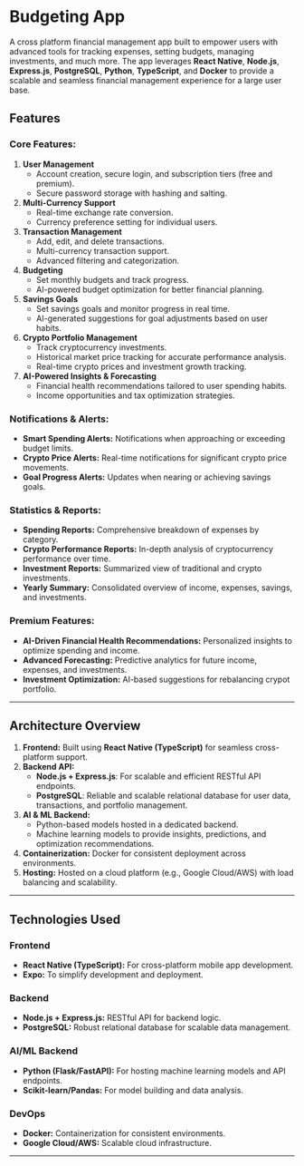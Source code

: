 # Budgeting App

A cross platform financial management app built to empower users with advanced tools for tracking expenses, setting budgets, managing investments, and much more. The app leverages **React Native**, **Node.js**, **Express.js**, **PostgreSQL**, **Python**, **TypeScript**, and **Docker** to provide a scalable and seamless financial management experience for a large user base.

## Features

### Core Features:
1. **User Management**
   - Account creation, secure login, and subscription tiers (free and premium).
   - Secure password storage with hashing and salting.
2. **Multi-Currency Support**
   - Real-time exchange rate conversion.
   - Currency preference setting for individual users.
3. **Transaction Management**
   - Add, edit, and delete transactions.
   - Multi-currency transaction support.
   - Advanced filtering and categorization.
4. **Budgeting**
   - Set monthly budgets and track progress.
   - AI-powered budget optimization for better financial planning.
5. **Savings Goals**
   - Set savings goals and monitor progress in real time.
   - AI-generated suggestions for goal adjustments based on user habits.
6. **Crypto Portfolio Management**
   - Track cryptocurrency investments.
   - Historical market price tracking for accurate performance analysis.
   - Real-time crypto prices and investment growth tracking.
7. **AI-Powered Insights & Forecasting**
   - Financial health recommendations tailored to user spending habits.
   - Income opportunities and tax optimization strategies.

### Notifications & Alerts:
- **Smart Spending Alerts:** Notifications when approaching or exceeding budget limits.
- **Crypto Price Alerts:** Real-time notifications for significant crypto price movements.
- **Goal Progress Alerts:** Updates when nearing or achieving savings goals.

### Statistics & Reports:
- **Spending Reports:** Comprehensive breakdown of expenses by category.
- **Crypto Performance Reports:** In-depth analysis of cryptocurrency performance over time.
- **Investment Reports:** Summarized view of traditional and crypto investments.
- **Yearly Summary:** Consolidated overview of income, expenses, savings, and investments.

### Premium Features:
- **AI-Driven Financial Health Recommendations:** Personalized insights to optimize spending and income.
- **Advanced Forecasting:** Predictive analytics for future income, expenses, and investments.
- **Investment Optimization:** AI-based suggestions for rebalancing crypot portfolio.
---

## Architecture Overview

1. **Frontend:** Built using **React Native (TypeScript)** for seamless cross-platform support.
2. **Backend API:**
   - **Node.js + Express.js**: For scalable and efficient RESTful API endpoints.
   - **PostgreSQL**: Reliable and scalable relational database for user data, transactions, and portfolio management.
3. **AI & ML Backend:**
   - Python-based models hosted in a dedicated backend.
   - Machine learning models to provide insights, predictions, and optimization recommendations.
4. **Containerization:** Docker for consistent deployment across environments.
5. **Hosting:** Hosted on a cloud platform (e.g., Google Cloud/AWS) with load balancing and scalability.

---

## Technologies Used

### Frontend
- **React Native (TypeScript):** For cross-platform mobile app development.
- **Expo:** To simplify development and deployment.

### Backend
- **Node.js + Express.js:** RESTful API for backend logic.
- **PostgreSQL:** Robust relational database for scalable data management.

### AI/ML Backend
- **Python (Flask/FastAPI):** For hosting machine learning models and API endpoints.
- **Scikit-learn/Pandas:** For model building and data analysis.

### DevOps
- **Docker:** Containerization for consistent environments.
- **Google Cloud/AWS:** Scalable cloud infrastructure.

---
